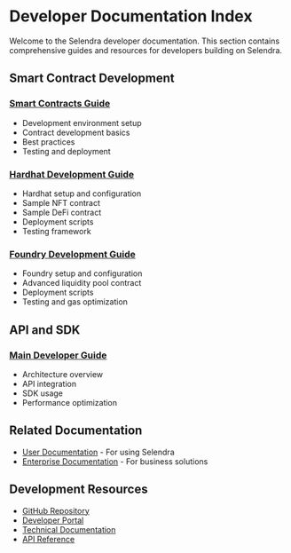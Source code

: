 # Developer Documentation Index

Welcome to the Selendra developer documentation. This section contains comprehensive guides and resources for developers building on Selendra.

## Smart Contract Development

### [Smart Contracts Guide](SMART_CONTRACTS.md)
- Development environment setup
- Contract development basics
- Best practices
- Testing and deployment

### [Hardhat Development Guide](HARDHAT_GUIDE.md)
- Hardhat setup and configuration
- Sample NFT contract
- Sample DeFi contract
- Deployment scripts
- Testing framework

### [Foundry Development Guide](FOUNDRY_GUIDE.md)
- Foundry setup and configuration
- Advanced liquidity pool contract
- Deployment scripts
- Testing and gas optimization

## API and SDK

### [Main Developer Guide](README.md)
- Architecture overview
- API integration
- SDK usage
- Performance optimization

## Related Documentation
- [User Documentation](../user/INDEX.md) - For using Selendra
- [Enterprise Documentation](../enterprise/INDEX.md) - For business solutions

## Development Resources
- [GitHub Repository](https://github.com/selendra/selendra)
- [Developer Portal](https://developers.selendra.org)
- [Technical Documentation](https://docs.selendra.org)
- [API Reference](https://api.selendra.org)
